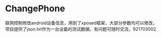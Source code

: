 # ChangePhone
联网控制修改android设备信息，用到了xposed框架，大部分参数均可以修改，项目提供了json.txt作为一台设备的测试数据。有问题可随时交流，921703002.
